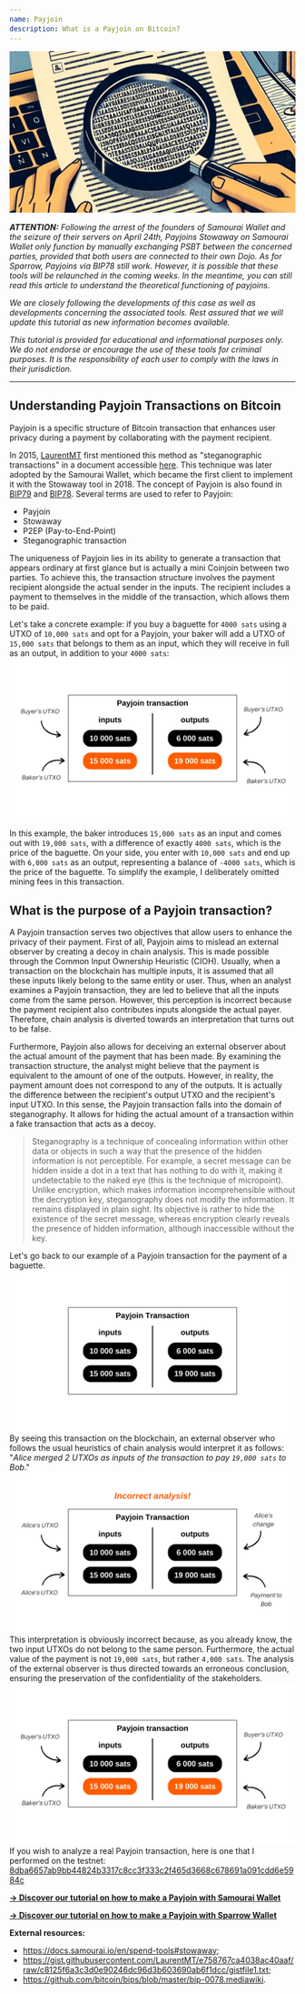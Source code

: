 ```yaml
---
name: Payjoin
description: What is a Payjoin on Bitcoin?
---
```

![Payjoin thumbnail - steganography](assets/cover.webp)

***ATTENTION:** Following the arrest of the founders of Samourai Wallet and the seizure of their servers on April 24th, Payjoins Stowaway on Samourai Wallet only function by manually exchanging PSBT between the concerned parties, provided that both users are connected to their own Dojo. As for Sparrow, Payjoins via BIP78 still work. However, it is possible that these tools will be relaunched in the coming weeks. In the meantime, you can still read this article to understand the theoretical functioning of payjoins.*

_We are closely following the developments of this case as well as developments concerning the associated tools. Rest assured that we will update this tutorial as new information becomes available._

_This tutorial is provided for educational and informational purposes only. We do not endorse or encourage the use of these tools for criminal purposes. It is the responsibility of each user to comply with the laws in their jurisdiction._

---
## Understanding Payjoin Transactions on Bitcoin

Payjoin is a specific structure of Bitcoin transaction that enhances user privacy during a payment by collaborating with the payment recipient.

In 2015, [LaurentMT](https://twitter.com/LaurentMT) first mentioned this method as "steganographic transactions" in a document accessible [here](https://gist.githubusercontent.com/LaurentMT/e758767ca4038ac40aaf/raw/c8125f6a3c3d0e90246dc96d3b603690ab6f1dcc/gistfile1.txt). This technique was later adopted by the Samourai Wallet, which became the first client to implement it with the Stowaway tool in 2018. The concept of Payjoin is also found in [BIP79](https://github.com/bitcoin/bips/blob/master/bip-0079.mediawiki) and [BIP78](https://github.com/bitcoin/bips/blob/master/bip-0078.mediawiki). Several terms are used to refer to Payjoin:
- Payjoin
- Stowaway
- P2EP (Pay-to-End-Point)
- Steganographic transaction

The uniqueness of Payjoin lies in its ability to generate a transaction that appears ordinary at first glance but is actually a mini Coinjoin between two parties. To achieve this, the transaction structure involves the payment recipient alongside the actual sender in the inputs. The recipient includes a payment to themselves in the middle of the transaction, which allows them to be paid.

Let's take a concrete example: if you buy a baguette for `4000 sats` using a UTXO of `10,000 sats` and opt for a Payjoin, your baker will add a UTXO of `15,000 sats` that belongs to them as an input, which they will receive in full as an output, in addition to your `4000 sats`:
![Payjoin transaction diagram](assets/en/1.webp)

In this example, the baker introduces `15,000 sats` as an input and comes out with `19,000 sats`, with a difference of exactly `4000 sats`, which is the price of the baguette. On your side, you enter with `10,000 sats` and end up with `6,000 sats` as an output, representing a balance of `-4000 sats`, which is the price of the baguette. To simplify the example, I deliberately omitted mining fees in this transaction.

## What is the purpose of a Payjoin transaction?

A Payjoin transaction serves two objectives that allow users to enhance the privacy of their payment.
First of all, Payjoin aims to mislead an external observer by creating a decoy in chain analysis. This is made possible through the Common Input Ownership Heuristic (CIOH). Usually, when a transaction on the blockchain has multiple inputs, it is assumed that all these inputs likely belong to the same entity or user. Thus, when an analyst examines a Payjoin transaction, they are led to believe that all the inputs come from the same person. However, this perception is incorrect because the payment recipient also contributes inputs alongside the actual payer. Therefore, chain analysis is diverted towards an interpretation that turns out to be false.

Furthermore, Payjoin also allows for deceiving an external observer about the actual amount of the payment that has been made. By examining the transaction structure, the analyst might believe that the payment is equivalent to the amount of one of the outputs. However, in reality, the payment amount does not correspond to any of the outputs. It is actually the difference between the recipient's output UTXO and the recipient's input UTXO. In this sense, the Payjoin transaction falls into the domain of steganography. It allows for hiding the actual amount of a transaction within a fake transaction that acts as a decoy.

> Steganography is a technique of concealing information within other data or objects in such a way that the presence of the hidden information is not perceptible. For example, a secret message can be hidden inside a dot in a text that has nothing to do with it, making it undetectable to the naked eye (this is the technique of micropoint). Unlike encryption, which makes information incomprehensible without the decryption key, steganography does not modify the information. It remains displayed in plain sight. Its objective is rather to hide the existence of the secret message, whereas encryption clearly reveals the presence of hidden information, although inaccessible without the key.

Let's go back to our example of a Payjoin transaction for the payment of a baguette.
![Payjoin transaction schema from the outside](assets/en/2.webp)
By seeing this transaction on the blockchain, an external observer who follows the usual heuristics of chain analysis would interpret it as follows: "*Alice merged 2 UTXOs as inputs of the transaction to pay `19,000 sats` to Bob*."
![Incorrect interpretation of Payjoin transaction from the outside](assets/en/3.webp)
This interpretation is obviously incorrect because, as you already know, the two input UTXOs do not belong to the same person. Furthermore, the actual value of the payment is not `19,000 sats`, but rather `4,000 sats`. The analysis of the external observer is thus directed towards an erroneous conclusion, ensuring the preservation of the confidentiality of the stakeholders.![payjoin transaction diagram](assets/en/1.webp)
If you wish to analyze a real Payjoin transaction, here is one that I performed on the testnet: [8dba6657ab9bb44824b3317c8cc3f333c2f465d3668c678691a091cdd6e5984c](https://mempool.space/fr/testnet/tx/8dba6657ab9bb44824b3317c8cc3f333c2f465d3668c678691a091cdd6e5984c)

[**-> Discover our tutorial on how to make a Payjoin with Samourai Wallet**](https://planb.network/tutorials/privacy/payjoin-samourai-wallet)  

[**-> Discover our tutorial on how to make a Payjoin with Sparrow Wallet**](https://planb.network/tutorials/privacy/payjoin-sparrow-wallet)


**External resources:**
- https://docs.samourai.io/en/spend-tools#stowaway;
- https://gist.githubusercontent.com/LaurentMT/e758767ca4038ac40aaf/raw/c8125f6a3c3d0e90246dc96d3b603690ab6f1dcc/gistfile1.txt;
- https://github.com/bitcoin/bips/blob/master/bip-0078.mediawiki.
